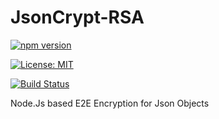 # JsonCrypt-RSA
[![npm version](https://img.shields.io/npm/v/jsoncrypt-rsa.svg?color=limegreen)](https://www.npmjs.com/package/jsoncrypt-rsa)

[![License: MIT](https://img.shields.io/badge/License-MIT-yellow.svg)](https://opensource.org/licenses/MIT)

[![Build Status](https://travis-ci.com/rajdeepiitkgp/JsonCrypt-RSA.svg?branch=main)](https://travis-ci.com/rajdeepiitkgp/JsonCrypt-RSA)

Node.Js based E2E Encryption for Json Objects 

